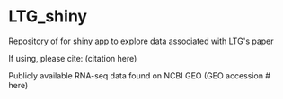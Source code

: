 # LTG_shiny

Repository of for shiny app to explore data associated with LTG's paper

If using, please cite:
(citation here)

Publicly available RNA-seq data found on NCBI GEO (GEO accession # here)
